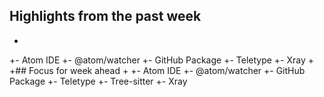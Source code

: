 ## Highlights from the past week
+
+- Atom IDE
+- @atom/watcher
+- GitHub Package
+- Teletype
+- Xray
+
+## Focus for week ahead
+
+- Atom IDE
+- @atom/watcher
+- GitHub Package
+- Teletype
+- Tree-sitter
+- Xray
